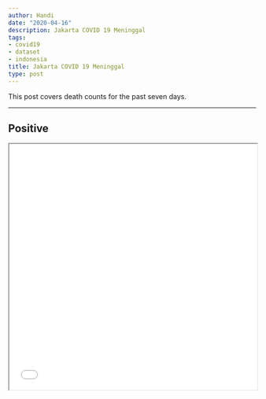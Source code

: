 ```yaml
---
author: Handi
date: "2020-04-16"
description: Jakarta COVID 19 Meninggal
tags:
- covid19
- dataset
- indonesia
title: Jakarta COVID 19 Meninggal
type: post
---
```


This post covers death counts for the past seven days.
<!--more-->
---

## Positive
<iframe seamless src="/leafmap/leafMapMENINGGAL.html" width="100%" height="500"></iframe>

